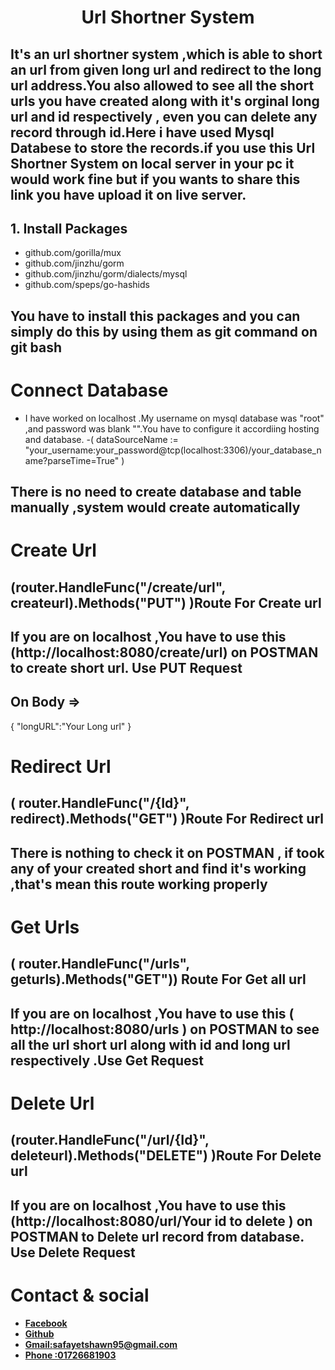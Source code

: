 
<h1 align="center">Url Shortner System</h1>

## It's an url shortner system ,which is able to short an url from given long url and redirect to the long url address.You also allowed to see all the short urls you have created along with it's orginal long url and id respectively , even you can delete any record through id.Here i have used Mysql Databese to store the records.if you use this Url Shortner System on local server in your pc it would work fine but if you wants to share this link you have upload it on live server.



## 1. Install Packages

- github.com/gorilla/mux
- github.com/jinzhu/gorm
- github.com/jinzhu/gorm/dialects/mysql
- github.com/speps/go-hashids



##  You have to install this packages and you can simply do this by using them as git command on  git bash  

# Connect Database
- I have worked on localhost .My username on mysql database was "root" ,and password was blank "".You have to configure it accordiing hosting and database.
-( dataSourceName := "your_username:your_password@tcp(localhost:3306)/your_database_name?parseTime=True" )

## There is no need to create database and table manually ,system would create automatically 



# Create Url 
## (router.HandleFunc("/create/url", createurl).Methods("PUT") )Route For Create url 
## If you are on localhost ,You have to use this (http://localhost:8080/create/url) on POSTMAN to create short url. Use PUT Request 
## On Body => 
{
    "longURL":"Your Long url"
}

# Redirect Url 
## ( router.HandleFunc("/{Id}", redirect).Methods("GET") )Route For Redirect url 
## There is nothing to check it  on POSTMAN , if took any of your created short and find it's working ,that's mean this route working properly

# Get Urls 
## ( router.HandleFunc("/urls", geturls).Methods("GET")) Route For Get all url 
## If you are on localhost ,You have to use this ( http://localhost:8080/urls ) on POSTMAN to see all the url short url along with id and long url respectively .Use Get Request 


# Delete Url 
## (router.HandleFunc("/url/{Id}", deleteurl).Methods("DELETE") )Route For Delete url 
## If you are on localhost ,You have to use this (http://localhost:8080/url/Your id to delete ) on POSTMAN to Delete url record from database. Use Delete Request 

 

# Contact & social

- **[Facebook](https://www.facebook.com/safahait.sawon)**
- **[Github](https://github.com/Safayet-Shawn/)**
- **[Gmail:safayetshawn95@gmail.com](safayetshawn95@gmail.com)**
- **[Phone :01726681903](01726681903)**
 

